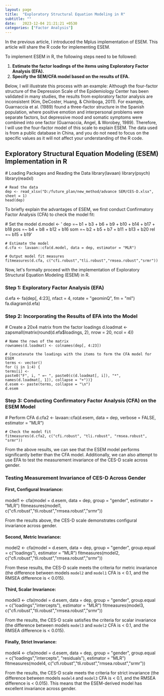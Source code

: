 ```yaml
---
layout: page
title:  "Exploratory Structural Equation Modeling in R"
subtitle: ""
date:   2023-12-04 21:21:21 +0530
categories: ["Factor Analysis"]
---
```



<p>In the previous article, I introduced the Mplus implementation of ESEM. This article will share the R code for implementing ESEM.</p>
<p>To implement ESEM in R, the following steps need to be followed:</p>
<ol>
    <li><strong>Estimate the factor loadings of the items using Exploratory Factor Analysis (EFA).</strong></li>
    <li><strong>Specify the SEM/CFA model based on the results of EFA.</strong></li>
</ol>

<p>Below, I will illustrate this process with an example: Although the four-factor structure of the Depression Scale of the Epidemiology Center has been validated in many studies, the results from exploratory factor analysis are inconsistent (Kim, DeCoster, Huang, & Chiriboga, 2011). For example, Guarnaccia et al. (1989) found a three-factor structure in the Spanish population, where positive emotion and interpersonal problems were separate factors, but depressive mood and somatic symptoms were combined into one factor (Guarnaccia, Angel, & Worobey, 1989). Therefore, I will use the four-factor model of this scale to explain ESEM. The data used is from a public database in China, and you do not need to focus on the specific values as it will not affect your understanding of the R code.</p>
<h2><strong>Exploratory Structural Equation Modeling (ESEM) Implementation in R</strong></h2>
    # Loading Packages and Reading the Data
    library(lavaan)
    library(psych)
    library(readxl)
    
    # Read the data
    dep <- read_xlsx("D:/future_plan/new_method/advance SEM/CES-D.xlsx", sheet = 1)
    head(dep)

<p>To briefly explain the advantages of ESEM, we first conduct Confirmatory Factor Analysis (CFA) to check the model fit:</p>
    # Set the model
    d.model <- '
    dep =~ b1 + b3 + b6 + b9 + b10 + b14 + b17 + b18
    pos =~ b4 + b8 + b12 + b16
    som =~ b2 + b5 + b7 + b11 + b13 + b20
    rel =~ b15 + b19'

    # Estimate the model
    d.cfa <- lavaan::cfa(d.model, data = dep, estimator = "MLR")

    # Output model fit measures
    fitmeasures(d.cfa, c("cfi.robust","tli.robust","rmsea.robust","srmr"))

<p>Now, let's formally proceed with the implementation of Exploratory Structural Equation Modeling (ESEM) in R.</p>

<h3>Step 1: Exploratory Factor Analysis (EFA)</h3>
    d.efa <- fa(dep[, 4:23], nfact = 4, rotate = "geominQ", fm = "ml")
    fa.diagram(d.efa)

<h3>Step 2: Incorporating the Results of EFA into the Model</h3>
    # Create a 20x4 matrix from the factor loadings
    d.loadmat <- zapsmall(matrix(round(d.efa$loadings, 2), 
                          nrow = 20, ncol = 4))

    # Name the rows of the matrix
    rownames(d.loadmat) <- colnames(dep[, 4:23])

    # Concatenate the loadings with the items to form the CFA model for ESEM
    terms <- vector()
    for (i in 1:4) {
    terms[i] <- 
    paste0("F", i, " =~ ", paste0(c(d.loadmat[, i]), "*", names(d.loadmat[, 1]), collapse = "+"))}
    d.esem <- paste(terms, collapse = "\n")
    d.esem

 <h3>Step 3: Conducting Confirmatory Factor Analysis (CFA) on the ESEM Model</h3>
    # Perform CFA
    d.cfa2 <- lavaan::cfa(d.esem, data = dep, verbose = FALSE, estimator = "MLR")

    # Check the model fit
    fitmeasures(d.cfa2, c("cfi.robust", "tli.robust", "rmsea.robust", "srmr"))

<p>From the above results, we can see that the ESEM model performs significantly better than the CFA model. Additionally, we can also attempt to use EFA to test the measurement invariance of the CES-D scale across gender.</p>

<h3>Testing Measurement Invariance of CES-D Across Gender</h3>

<h4>First, Configural Invariance:</h4>
    model1 <- cfa(model = d.esem, data = dep, group = "gender", estimator = "MLR")
    fitmeasures(model1, c("cfi.robust","tli.robust","rmsea.robust","srmr"))

<p>From the results above, the CES-D scale demonstrates configural invariance across gender.</p>

<h4>Second, Metric Invariance:</h4>
    model2 <- cfa(model = d.esem, data = dep, group = "gender", 
    group.equal = c("loadings"), estimator = "MLR")
    fitmeasures(model2, c("cfi.robust","tli.robust","rmsea.robust","srmr"))

<p>From these results, the CES-D scale meets the criteria for metric invariance (the difference between models <code>model2</code> and <code>model1</code> CFA is &lt; 0.1, and the RMSEA difference is &lt; 0.015).</p>

<h4>Third, Scalar Invariance:</h4>
    model3 <- cfa(model = d.esem, data = dep, group = "gender", 
    group.equal = c("loadings","intercepts"), estimator = "MLR")
    fitmeasures(model3, c("cfi.robust","tli.robust","rmsea.robust","srmr"))

<p>From the results, the CES-D scale satisfies the criteria for scalar invariance (the difference between models <code>model3</code> and <code>model2</code> CFA is &lt; 0.1, and the RMSEA difference is &lt; 0.015).</p>

<h4>Finally, Strict Invariance:</h4>
    model4 <- cfa(model = d.esem, data = dep, group = "gender", 
    group.equal = c("loadings","intercepts", "residuals"), estimator = "MLR")
    fitmeasures(model4, c("cfi.robust","tli.robust","rmsea.robust","srmr"))

<p>From the results, the CES-D scale meets the criteria for strict invariance (the difference between models <code>model4</code> and <code>model3</code> CFA is &lt; 0.1, and the RMSEA difference is &lt; 0.015). This means that the ESEM-derived model has excellent invariance across gender.</p>
